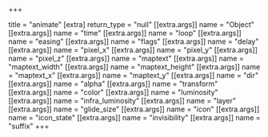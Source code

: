 +++

title = "animate"
[extra]
return_type = "null"
[[extra.args]]
name = "Object"
[[extra.args]]
name = "time"
[[extra.args]]
name = "loop"
[[extra.args]]
name = "easing"
[[extra.args]]
name = "flags"
[[extra.args]]
name = "delay"
[[extra.args]]
name = "pixel_x"
[[extra.args]]
name = "pixel_y"
[[extra.args]]
name = "pixel_z"
[[extra.args]]
name = "maptext"
[[extra.args]]
name = "maptext_width"
[[extra.args]]
name = "maptext_height"
[[extra.args]]
name = "maptext_x"
[[extra.args]]
name = "maptext_y"
[[extra.args]]
name = "dir"
[[extra.args]]
name = "alpha"
[[extra.args]]
name = "transform"
[[extra.args]]
name = "color"
[[extra.args]]
name = "luminosity"
[[extra.args]]
name = "infra_luminosity"
[[extra.args]]
name = "layer"
[[extra.args]]
name = "glide_size"
[[extra.args]]
name = "icon"
[[extra.args]]
name = "icon_state"
[[extra.args]]
name = "invisibility"
[[extra.args]]
name = "suffix"
+++